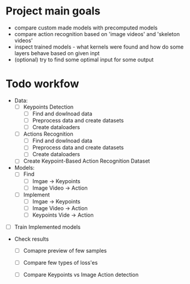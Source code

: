 # Project main goals
- compare custom made models with precomputed models
- compare action recognition based on 'image videos' and 'skeleton videos'
- inspect trained models - what kernels were found and how do some layers behave based on given inpt
- (optional) try to find some optimal input for some output

# Todo workfow
- Data:
  - [ ] Keypoints Detection
    - [ ] Find and dowlnoad data
    - [ ] Preprocess data and create datasets
    - [ ] Create dataloaders

  - [ ] Actions Recognition
    - [ ] Find and dowlnoad data
    - [ ] Preprocess data and create datasets
    - [ ] Create dataloaders

  - [ ] Create Keypoint-Based Action Recognition Dataset

- Models:
  - [ ] Find
    - [ ] Imgae -> Keypoints
    - [ ] Image Video -> Action

  - [ ] Implement
    - [ ] Imgae -> Keypoints
    - [ ] Image Video -> Action
    - [ ] Keypoints Vide -> Action

- [ ] Train Implemented models

- Check results
  - [ ] Comapre preview of few samples
  - [ ] Compare few types of loss'es
  - [ ] Compare Keypoints vs Image Action detection

